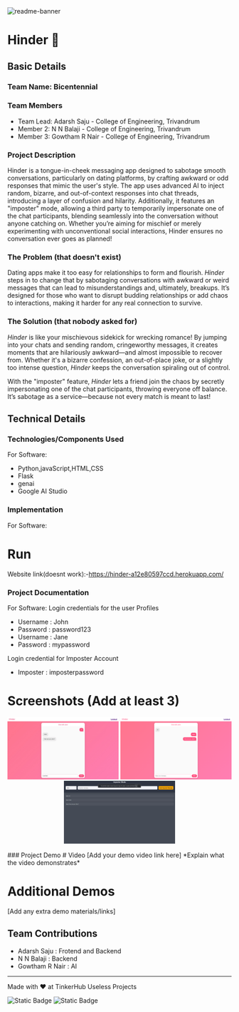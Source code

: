 <img width="1280" alt="readme-banner" src="https://github.com/user-attachments/assets/35332e92-44cb-425b-9dff-27bcf1023c6c">

# Hinder 🎯


## Basic Details
### Team Name: Bicentennial


### Team Members
- Team Lead: Adarsh Saju - College of Engineering, Trivandrum
- Member 2: N N Balaji - College of Engineering, Trivandrum
- Member 3: Gowtham R Nair - College of Engineering, Trivandrum

### Project Description
Hinder is a tongue-in-cheek messaging app designed to sabotage smooth conversations, particularly on dating platforms, by crafting awkward or odd responses that mimic the user's style. The app uses advanced AI to inject random, bizarre, and out-of-context responses into chat threads, introducing a layer of confusion and hilarity. Additionally, it features an "imposter" mode, allowing a third party to temporarily impersonate one of the chat participants, blending seamlessly into the conversation without anyone catching on. Whether you’re aiming for mischief or merely experimenting with unconventional social interactions, Hinder ensures no conversation ever goes as planned!

### The Problem (that doesn't exist)
Dating apps make it too easy for relationships to form and flourish. *Hinder* steps in to change that by sabotaging conversations with awkward or weird messages that can lead to misunderstandings and, ultimately, breakups. It’s designed for those who want to disrupt budding relationships or add chaos to interactions, making it harder for any real connection to survive.

### The Solution (that nobody asked for)
 
*Hinder* is like your mischievous sidekick for wrecking romance! By jumping into your chats and sending random, cringeworthy messages, it creates moments that are hilariously awkward—and almost impossible to recover from. Whether it's a bizarre confession, an out-of-place joke, or a slightly too intense question, *Hinder* keeps the conversation spiraling out of control.

With the "imposter" feature, *Hinder* lets a friend join the chaos by secretly impersonating one of the chat participants, throwing everyone off balance. It’s sabotage as a service—because not every match is meant to last!

## Technical Details
### Technologies/Components Used
For Software:
- Python,javaScript,HTML,CSS
- Flask
- genai
- Google AI Studio

### Implementation
For Software:
# Run
Website link(doesnt work):-https://hinder-a12e80597ccd.herokuapp.com/

### Project Documentation
For Software:
Login credentials for the user Profiles
- Username : John
- Password : password123
- Username : Jane
- Password : mypassword
  
Login credential for Imposter Account
- Imposter : imposterpassword
# Screenshots (Add at least 3)
<p align="center">
  <img src="templates/John.jpg" alt="Screenshot 1" width="250"/>
  <img src="templates/Screenshot 2024-11-02 223926.png" alt="Screenshot 2" width="250"/>
  <img src="templates/Untitled.png" alt="Screenshot 2" width="250"/>   
</p>
### Project Demo
# Video
[Add your demo video link here]
*Explain what the video demonstrates*

# Additional Demos
[Add any extra demo materials/links]

## Team Contributions
- Adarsh Saju : Frotend and Backend
- N N Balaji : Backend
- Gowtham R Nair : AI

---
Made with ❤️ at TinkerHub Useless Projects 

![Static Badge](https://img.shields.io/badge/TinkerHub-24?color=%23000000&link=https%3A%2F%2Fwww.tinkerhub.org%2F)
![Static Badge](https://img.shields.io/badge/UselessProject--24-24?link=https%3A%2F%2Fwww.tinkerhub.org%2Fevents%2FQ2Q1TQKX6Q%2FUseless%2520Projects)
